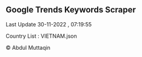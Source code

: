 

## Google Trends Keywords Scraper 
 
Last Update 30-11-2022 , 07:19:55

Country List :
VIETNAM.json



© Abdul Muttaqin 
